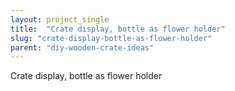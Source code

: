 ```yaml
---
layout: project_single
title:  "Crate display, bottle as flower holder"
slug: "crate-display-bottle-as-flower-holder"
parent: "diy-wooden-crate-ideas"
---
```

Crate display, bottle as flower holder